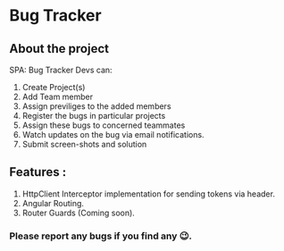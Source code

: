# Bug Tracker

## About the project

SPA: Bug Tracker
Devs can:

1. Create Project(s)
2. Add Team member
3. Assign previliges to the added members
4. Register the bugs in particular projects
5. Assign these bugs to concerned teammates
6. Watch updates on the bug via email notifications.
7. Submit screen-shots and solution

## Features :

1. HttpClient Interceptor implementation for sending tokens via header.
2. Angular Routing.
3. Router Guards (Coming soon).

### Please report any bugs if you find any 😉.
